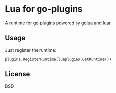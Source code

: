 # Lua for go-plugins

A runtime for [go-plugins](https://github.com/progrium/go-plugins) powered by [golua](https://github.com/aarzilli/golua) and [luar](https://github.com/stevedonovan/luar).

## Usage

Just register the runtime:

	plugins.RegisterRuntime(luaplugins.GetRuntime())


## License

BSD